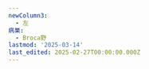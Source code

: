 ```yaml
---
newColumn3:
  - 左
病巣:
  - Broca野
lastmod: '2025-03-14'
last_edited: 2025-02-27T00:00:00.000Z
---
```



